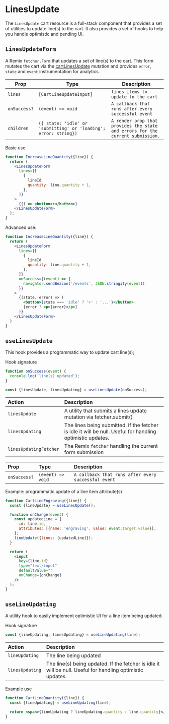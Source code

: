 # LinesUpdate

The `LinesUpdate` cart resource is a full-stack component that provides a set of utilities to update line(s) to the cart. It also provides a set of hooks to help you handle optimistic and pending UI.

## `LinesUpdateForm`

A Remix `fetcher.Form` that updates a set of line(s) to the cart. This form mutates the cart via the [cartLinesUpdate](https://shopify.dev/api/storefront/2022-10/mutations/cartLinesUpdate) mutation and provides
`error`, `state` and `event` instrumentation for analytics.

| Prop         | Type                                                             | Description                                                                    |
| ------------ | ---------------------------------------------------------------- | ------------------------------------------------------------------------------ |
| `lines`      | `[CartLineUpdateInput]`                                          | `lines items to update to the cart`                                            |
| `onSuccess?` | `(event) => void`                                                | `A callback that runs after every successful event`                            |
| `children`   | `({ state: 'idle' or 'submitting' or 'loading'; error: string})` | `A render prop that provides the state and errors for the current submission.` |

Basic use:

```jsx
function IncreaseLineQuantity({line}) {
  return (
    <LinesUpdateForm
      lines={[
        {
          lineId
          quantity: line.quantity + 1,
        },
      ]}
    >
      {() => <button>+</button>}
    </LinesUpdateForm>
  );
}
```

Advanced use:

```jsx
function IncreaseLineQuantity({line}) {
  return (
    <LinesUpdateForm
      lines={[
        {
          lineId
          quantity: line.quantity + 1,
        },
      ]}
      onSuccess={(event) => {
        navigator.sendBeacon('/events', JSON.stringify(event))
      }}
    >
      {(state, error) => (
        <button>{state === 'idle' ? '+' : '...'}</button>
        {error ? <p>{error}</p>}
      )}
    </LinesUpdateForm>
  )
}
```

## `useLinesUpdate`

This hook provides a programmatic way to update cart line(s);

Hook signature

```jsx
function onSuccess(event) {
  console.log('line(s) updated');
}

const {linesUpdate, linesUpdating} = useLinesUpdate(onSuccess);
```

| Action                 | Description                                                                                                |
| :--------------------- | :--------------------------------------------------------------------------------------------------------- |
| `linesUpdate`          | A utility that submits a lines update mutation via fetcher.submit()                                        |
| `linesUpdating`        | The lines being submitted. If the fetcher is idle it will be null. Useful for handling optimistic updates. |
| `linesUpdatingFetcher` | The Remix `fetcher` handling the current form submission                                                   |

| Prop         | Type              | Description                                         |
| :----------- | :---------------- | :-------------------------------------------------- |
| `onSuccess?` | `(event) => void` | `A callback that runs after every successful event` |

Example: programmatic update of a line item attribute(s)

```jsx
function CartLineEngraving({line}) {
  const {lineUpdate} = useLinesUpdate();

  function onChange(event) {
    const updatedLine = {
      id: line.id,
      attributes: [{name: 'engraving', value: event.target.value}],
    };
    lineUpdate({lines: [updatedLine]});
  }

  return (
    <input
      key={line.id}
      type="text/input"
      defaultValue=""
      onChange={onChange}
    />
  );
}
```

## `useLineUpdating`

A utility hook to easily implement optimistic UI for a line item being updated.

Hook signature

```jsx
const {lineUpdating, linesUpdating} = useLineUpdating(line);
```

| Action          | Description                                                                                                |
| :-------------- | :--------------------------------------------------------------------------------------------------------- |
| `lineUpdating`  | The line being updated                                                                                     |
| `linesUpdating` | The line(s) being updated. If the fetcher is idle it will be null. Useful for handling optimistic updates. |

Example use

```jsx
function CartLineQuantity({line}) {
  const {lineUpdating} = useLineUpdating(line);

  return <span>{lineUpdating ? lineUpdating.quantity : line.quantity}</span>;
}
```
